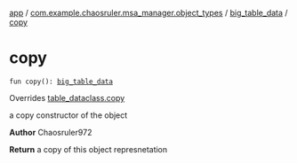 [app](../../index.md) / [com.example.chaosruler.msa_manager.object_types](../index.md) / [big_table_data](index.md) / [copy](.)

# copy

`fun copy(): `[`big_table_data`](index.md)

Overrides [table_dataclass.copy](../../com.example.chaosruler.msa_manager.abstraction_classes/table_dataclass/copy.md)

a copy constructor of the object

**Author**
Chaosruler972

**Return**
a copy of this object represnetation

